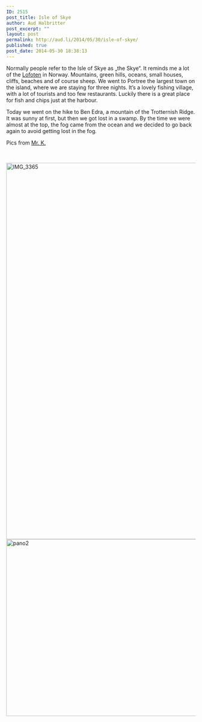 ```yaml
---
ID: 2515
post_title: Isle of Skye
author: Aud Halbritter
post_excerpt: ""
layout: post
permalink: http://aud.li/2014/05/30/isle-of-skye/
published: true
post_date: 2014-05-30 18:38:13
---
```

Normally people refer to the Isle of Skye as „the Skye“. It reminds me a lot of the <a href="http://aud.li/2011/06/30/lofoten/">Lofoten</a> in Norway. Mountains, green hills, oceans, small houses, cliffs, beaches and of course sheep. We went to Portree the largest town on the island, where we are staying for three nights. It’s a lovely fishing village, with a lot of tourists and too few restaurants. Luckily there is a great place for fish and chips just at the harbour.

Today we went on the hike to Ben Edra, a mountain of the Trotternish Ridge. It was sunny at first, but then we got lost in a swamp. By the time we were almost at the top, the fog came from the ocean and we decided to go back again to avoid getting lost in the fog.

Pics from <a href="http://kevinrechsteiner.com/blog/">Mr. K.</a>

&nbsp;

<a href="http://aud.li/wp-content/uploads/2014/05/IMG_3365.jpg"><img class="alignnone size-full wp-image-2520" src="http://aud.li/wp-content/uploads/2014/05/IMG_3365.jpg" alt="IMG_3365" width="1500" height="1000" /></a> <a href="http://aud.li/wp-content/uploads/2014/05/pano2.jpg"><img class="alignnone size-full wp-image-2521" src="http://aud.li/wp-content/uploads/2014/05/pano2.jpg" alt="pano2" width="1500" height="470" /></a>

&nbsp;